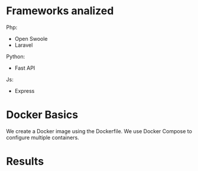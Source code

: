 # Frameworks analized

Php:
- Open Swoole
- Laravel

Python:
- Fast API

Js:
- Express

# Docker Basics

We create a Docker image using the Dockerfile. We use Docker Compose to configure multiple containers.

# Results